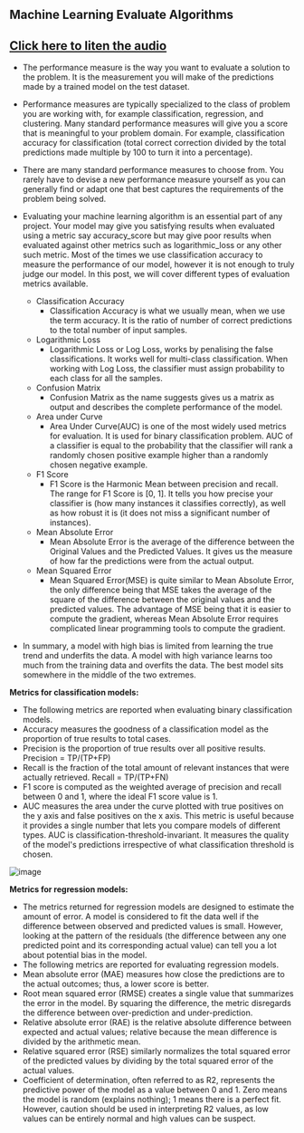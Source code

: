 ## Machine Learning Evaluate Algorithms
## [Click here to liten the audio](https://drive.google.com/file/d/1Srn8HEPOOejLG09AkkGuMpYyzDZr_joj/view?usp=sharing)

- The performance measure is the way you want to evaluate a solution to the problem. It is the measurement you will make of the predictions made by a trained model on the test dataset.
- Performance measures are typically specialized to the class of problem you are working with, for example classification, regression, and clustering. Many standard performance measures will give you a score that is meaningful to your problem domain. For example, classification accuracy for classification (total correct correction divided by the total predictions made multiple by 100 to turn it into a percentage).
- There are many standard performance measures to choose from. You rarely have to devise a new performance measure yourself as you can generally find or adapt one that best captures the requirements of the problem being solved.
- Evaluating your machine learning algorithm is an essential part of any project. Your model may give you satisfying results when evaluated using a metric say accuracy_score but may give poor results when evaluated against other metrics such as logarithmic_loss or any other such metric. Most of the times we use classification accuracy to measure the performance of our model, however it is not enough to truly judge our model. In this post, we will cover different types of evaluation metrics available.
   - Classification Accuracy
      - Classification Accuracy is what we usually mean, when we use the term accuracy. It is the ratio of number of correct predictions to the total number of input samples.
   - Logarithmic Loss
      - Logarithmic Loss or Log Loss, works by penalising the false classifications. It works well for multi-class classification. When working with Log Loss, the classifier must assign probability to each class for all the samples.
   - Confusion Matrix
      - Confusion Matrix as the name suggests gives us a matrix as output and describes the complete performance of the model.
   - Area under Curve
      - Area Under Curve(AUC) is one of the most widely used metrics for evaluation. It is used for binary classification problem. AUC of a classifier is equal to the probability that the classifier will rank a randomly chosen positive example higher than a randomly chosen negative example.
   - F1 Score
      - F1 Score is the Harmonic Mean between precision and recall. The range for F1 Score is [0, 1]. It tells you how precise your classifier is (how many instances it classifies correctly), as well as how robust it is (it does not miss a significant number of instances).
   - Mean Absolute Error
      - Mean Absolute Error is the average of the difference between the Original Values and the Predicted Values. It gives us the measure of how far the predictions were from the actual output. 
   - Mean Squared Error
      - Mean Squared Error(MSE) is quite similar to Mean Absolute Error, the only difference being that MSE takes the average of the square of the difference between the original values and the predicted values. The advantage of MSE being that it is easier to compute the gradient, whereas Mean Absolute Error requires complicated linear programming tools to compute the gradient.

- In summary, a model with high bias is limited from learning the true trend and underfits the data. A model with high variance learns too much from the training data and overfits the data. The best model sits somewhere in the middle of the two extremes.


**Metrics for classification models:**
- The following metrics are reported when evaluating binary classification models.
- Accuracy measures the goodness of a classification model as the proportion of true results to total cases.
- Precision is the proportion of true results over all positive results. Precision = TP/(TP+FP)
- Recall is the fraction of the total amount of relevant instances that were actually retrieved. Recall = TP/(TP+FN)
- F1 score is computed as the weighted average of precision and recall between 0 and 1, where the ideal F1 score value is 1.
- AUC measures the area under the curve plotted with true positives on the y axis and false positives on the x axis. This metric is useful because it provides a single number that lets you compare models of different types. AUC is classification-threshold-invariant. It measures the quality of the model's predictions irrespective of what classification threshold is chosen.

![image](https://user-images.githubusercontent.com/79050917/144048536-08b0c64f-ede4-44e2-adbf-72129bd4dfae.png)

**Metrics for regression models:**
- The metrics returned for regression models are designed to estimate the amount of error. A model is considered to fit the data well if the difference between observed and predicted values is small. However, looking at the pattern of the residuals (the difference between any one predicted point and its corresponding actual value) can tell you a lot about potential bias in the model.
- The following metrics are reported for evaluating regression models.
- Mean absolute error (MAE) measures how close the predictions are to the actual outcomes; thus, a lower score is better.
- Root mean squared error (RMSE) creates a single value that summarizes the error in the model. By squaring the difference, the metric disregards the difference between over-prediction and under-prediction.
- Relative absolute error (RAE) is the relative absolute difference between expected and actual values; relative because the mean difference is divided by the arithmetic mean.
- Relative squared error (RSE) similarly normalizes the total squared error of the predicted values by dividing by the total squared error of the actual values.
- Coefficient of determination, often referred to as R2, represents the predictive power of the model as a value between 0 and 1. Zero means the model is random (explains nothing); 1 means there is a perfect fit. However, caution should be used in interpreting R2 values, as low values can be entirely normal and high values can be suspect.
